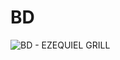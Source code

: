 # BD
![BD - EZEQUIEL GRILL](https://github.com/ONovato/BD/assets/95692916/f3d784a0-83ed-41d2-ab9f-049aacd18a2d)
